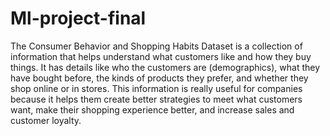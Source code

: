# Ml-project-final

The Consumer Behavior and Shopping Habits Dataset is a collection of information
that helps understand what customers like and how they buy things. It has details like who the customers 
are (demographics), what they have bought before, the kinds of products they prefer, and whether they shop online or in stores. 
This information is really useful for companies because it helps them create better strategies to meet what customers want, 
make their shopping experience better, and increase sales and customer loyalty.
